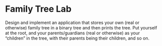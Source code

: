 # Family Tree Lab

Design and implement an application that stores your own (real or otherwise) family tree in a binary tree and then prints the tree.  Put yourself at the root, and your parents/guardians (real or otherwise) as your “children” in the tree, with their parents being their children, and so on.

